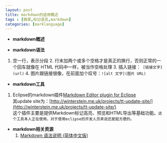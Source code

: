 ```yaml
---
layout: post
title: markdown的适用概述
tags : [摘录,标记语言,markdown]
categories: [marklanguage]
---
```


- **markdown概述**  

- **markdown语法**  
1. 空一行，表示分段
    2. 行末加两个或多个空格才是真正的换行，否则正常的一个回车就像在 HTML 代码中一样，被当作空格处理
    3. 插入链接：` [链接文字](url)`
    4. 图片跟链接很像，在前面加个叹号：`![alt 文字](图片 URL)`

- **markdown工具**  
1. Eclipse的markdown插件[Markdown Editor plugin for Eclipse](http://www.winterwell.com/software/markdown-editor.php)  
        其update site为：[http://winterstein.me.uk/projects/tt-update-site/](http://winterstein.me.uk/projects/tt-update-site/)  
        这个插件主要是提供Markdown标记高亮、预览和HTML导出等基础功能。`这个工具本人正在使用，对于使用eclipse的开发人员来说还是挺方便的。`  
    
- **markdown相关资源**
    1. [Markdown 语法说明 (简体中文版)](http://wowubuntu.com/markdown/index.html)  

